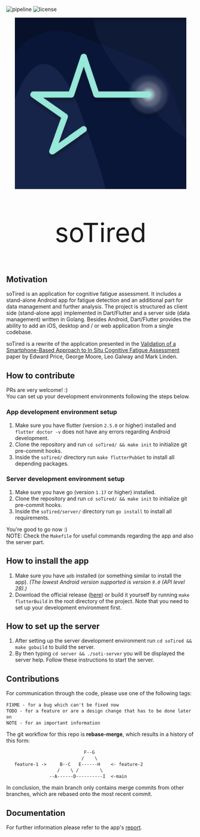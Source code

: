 ![pipeline](https://github.com/teamulster2/soTired/actions/workflows/main.yml/badge.svg)
![license](https://img.shields.io/github/license/teamulster2/soTired)

<div align="center">
  <img src="./app/icon/icon.png">
  <p style="font-size:70px;">
    soTired
  </p>
</div>

## Motivation
soTired is an application for cognitive fatigue assessment.
It includes a stand-alone Android app for fatigue detection and an additional part for data 
management and further analysis. The project is structured as client side (stand-alone app) 
implemented in Dart/Flutter and a server side (data management) written in Golang.
Besides Android, Dart/Flutter provides the ability to add an iOS, desktop and / or web application 
from a single codebase.

soTired is a rewrite of the application presented in the 
[Validation of a Smartphone-Based Approach to In Situ Cognitive Fatigue Assessment](https://mhealth.jmir.org/2017/8/e125) 
paper by Edward Price, George Moore, Leo Galway and Mark Linden.

## How to contribute
PRs are very welcome! :)  
You can set up your development environments following the steps below.

### App development environment setup
1. Make sure you have flutter (version `2.5.0` or higher) installed and `flutter doctor -v` does not have any 
errors regarding Android development.
1. Clone the repository and run `cd soTired/ && make init` to initialize git pre-commit hooks.
1. Inside the `soTired/` directory run `make flutterPubGet` to install all depending packages.

### Server development environment setup
1. Make sure you have go (version `1.17` or higher) installed.
1. Clone the repository and run `cd soTired/ && make init` to initialize git pre-commit hooks.
1. Inside the `soTired/server/` directory run `go install` to install all requirements.

You're good to go now :)  
NOTE: Check the `Makefile` for useful commands regarding the app and also the server part.

## How to install the app
1. Make sure you have `adb` installed (or something similar to install the app). *(The lowest Android 
version supported is version `9.0` (API level 28).)*
1. Download the official release ([here](https://github.com/teamulster2/soTired/releases)) or build 
it yourself by running `make flutterBuild` in the root directory of the project. Note that you need to 
set up your development environment first.

## How to set up the server
1. After setting up the server development environment run `cd soTired && make gobuild` to build the 
server.
1. By then typing `cd server && ./soti-server` you will be displayed the server help. Follow these 
instructions to start the server.

## Contributions
For communication through the code, please use one of the following tags:
```
FIXME - for a bug which can't be fixed now
TODO - for a feature or are a design change that has to be done later on
NOTE - for an important information
```

The git workflow for this repo is **rebase-merge**, which results in a history of this form:

```
                             F--G
                            /    \
   feature-1 ->     B--C   E------H    <- feature-2
                   /    \ /        \
                --A------D----------I  <-main

```
In conclusion, the main branch only contains merge commits from other branches,
which are rebased onto the most recent commit.

## Documentation
For further information please refer to the app's [report](https://github.com/teamulster2/report).
